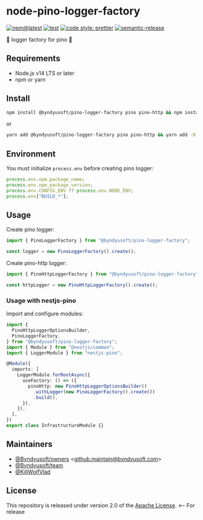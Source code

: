 # node-pino-logger-factory

[![npm@latest](https://img.shields.io/npm/v/@byndyusoft/pino-logger-factory/latest.svg)](https://www.npmjs.com/package/@byndyusoft/pino-logger-factory)
[![test](https://github.com/Byndyusoft/node-pino-logger-factory/actions/workflows/test.yaml/badge.svg?branch=master)](https://github.com/Byndyusoft/node-pino-logger-factory/actions/workflows/test.yaml)
[![code style: prettier](https://img.shields.io/badge/code_style-prettier-ff69b4.svg)](https://github.com/prettier/prettier)
[![semantic-release](https://img.shields.io/badge/%20%20%F0%9F%93%A6%F0%9F%9A%80-semantic--release-e10079.svg)](https://github.com/semantic-release/semantic-release)

:evergreen_tree: logger factory for pino :evergreen_tree:

## Requirements

- Node.js v14 LTS or later
- npm or yarn

## Install

```bash
npm install @byndyusoft/pino-logger-factory pino pino-http && npm install -D pino-pretty
```

or

```bash
yarn add @byndyusoft/pino-logger-factory pino pino-http && yarn add -D pino-pretty
```

## Environment

You must initialize `process.env` before creating pino logger:

```typescript
process.env.npm_package_name;
process.env.npm_package_version;
process.env.CONFIG_ENV ?? process.env.NODE_ENV;
process.env["BUILD_*"];
```

## Usage

Create pino logger:

```typescript
import { PinoLoggerFactory } from "@byndyusoft/pino-logger-factory";

const logger = new PinoLoggerFactory().create();
```

Create pino-http logger:

```typescript
import { PinoHttpLoggerFactory } from "@byndyusoft/pino-logger-factory";

const httpLogger = new PinoHttpLoggerFactory().create();
```

### Usage with nestjs-pino

Import and configure modules:

```typescript
import {
  PinoHttpLoggerOptionsBuilder,
  PinoLoggerFactory,
} from "@byndyusoft/pino-logger-factory";
import { Module } from "@nestjs/common";
import { LoggerModule } from "nestjs-pino";

@Module({
  imports: [
    LoggerModule.forRootAsync({
      useFactory: () => ({
        pinoHttp: new PinoHttpLoggerOptionsBuilder()
          .withLogger(new PinoLoggerFactory().create())
          .build(),
      }),
    }),
  ],
})
export class InfrastructureModule {}
```

## Maintainers

- [@Byndyusoft/owners](https://github.com/orgs/Byndyusoft/teams/owners) <<github.maintain@byndyusoft.com>>
- [@Byndyusoft/team](https://github.com/orgs/Byndyusoft/teams/team)
- [@KillWolfVlad](https://github.com/KillWolfVlad)

## License

This repository is released under version 2.0 of the
[Apache License](https://www.apache.org/licenses/LICENSE-2.0).
<-- For release
